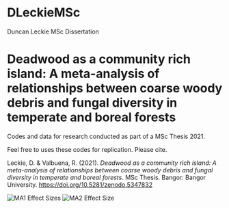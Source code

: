 # DLeckieMSc
Duncan Leckie MSc Dissertation
# Deadwood as a community rich island: A meta-analysis of relationships between coarse woody debris and fungal diversity in temperate and boreal forests
Codes and data for research conducted as part of a MSc Thesis 2021. 

Feel free to uses these codes for replication. Please cite.

Leckie, D. & Valbuena, R. (2021). _Deadwood as a community rich island: A meta-analysis of relationships between coarse woody debris and fungal diversity in temperate and boreal forests_. MSc Thesis. Bangor: Bangor University. https://doi.org/10.5281/zenodo.5347832 

![MA1 Effect Sizes](https://user-images.githubusercontent.com/89599732/131542171-11b45b0b-7d1c-4da6-9aef-80599b70305c.jpeg)
![MA2 Effect Size](https://user-images.githubusercontent.com/89599732/131542192-d4e51a74-ad70-4143-85bf-773a78ead7b5.jpeg)

